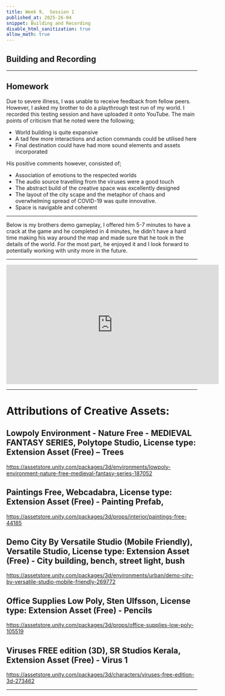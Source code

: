 ```yaml
---
title: Week 9,  Session 1
published_at: 2025-26-04
snippet: Building and Recording
disable_html_sanitization: true
allow_math: true
---
```


## Building and Recording

---

## Homework

Due to severe illness, I was unable to receive feedback from fellow peers. However, I asked my brother to do a playthrough test run of my world. I recorded this testing session and have uploaded it onto YouTube. The main points of criticism that he noted were the following; 

+ World building is quite expansive
+ A tad few more interactions and action commands could be utilised here 
+ Final destination could have had more sound elements and assets incorporated 

His positive comments however, consisted of;

+ Association of emotions to the respected worlds
+ The audio source travelling from the viruses were a good touch
+ The abstract build of the creative space was excellently designed
+ The layout of the city scape and the metaphor of chaos and overwhelming spread of COVID-19 was quite innovative.
+ Space is navigable and coherent

---

Below is my brothers demo gameplay, I offered him 5-7 minutes to have a crack at the game and he completed in 4 minutes, he didn't have a hard time making his way around the map and made sure that he took in the details of the world. For the most part, he enjoyed it and I look forward to potentially working with unity more in the future. 

---

<iframe width="560" height="315" src="https://www.youtube.com/embed/Bfx7ze80GZ8?si=nqoYPsnnZL8i4qMf" title="YouTube video player" frameborder="0" allow="accelerometer; autoplay; clipboard-write; encrypted-media; gyroscope; picture-in-picture; web-share" referrerpolicy="strict-origin-when-cross-origin" allowfullscreen></iframe>

---

# Attributions of Creative Assets:


## Lowpoly Environment - Nature Free - MEDIEVAL FANTASY SERIES,  Polytope Studio, License type: Extension Asset (Free)  – Trees 
https://assetstore.unity.com/packages/3d/environments/lowpoly-environment-nature-free-medieval-fantasy-series-187052


## Paintings Free, Webcadabra, License type: Extension Asset (Free) - Painting Prefab,
https://assetstore.unity.com/packages/3d/props/interior/paintings-free-44185


## Demo City By Versatile Studio (Mobile Friendly), Versatile Studio,  License type: Extension Asset (Free) - City building, bench, street light, bush 
https://assetstore.unity.com/packages/3d/environments/urban/demo-city-by-versatile-studio-mobile-friendly-269772 


## Office Supplies Low Poly,  Sten Ulfsson,  License type: Extension Asset (Free) - Pencils
 https://assetstore.unity.com/packages/3d/props/office-supplies-low-poly-105519 


## Viruses FREE edition (3D), SR Studios Kerala,  Extension Asset (Free) - Virus 1 
https://assetstore.unity.com/packages/3d/characters/viruses-free-edition-3d-273462


---
